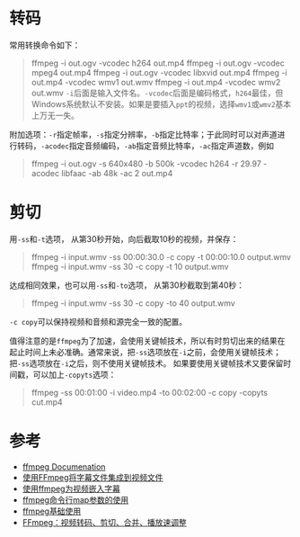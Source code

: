 # 转码

常用转换命令如下：

> ffmpeg -i out.ogv -vcodec h264 out.mp4 
> ffmpeg -i out.ogv -vcodec mpeg4 out.mp4 
> ffmpeg -i out.ogv -vcodec libxvid out.mp4 
> ffmpeg -i out.mp4 -vcodec wmv1 out.wmv 
> ffmpeg -i out.mp4 -vcodec wmv2 out.wmv 
`-i`后面是输入文件名。`-vcodec`后面是编码格式，`h264`最佳，但Windows系统默认不安装。如果是要插入`ppt`的视频，选择`wmv1`或`wmv2`基本上万无一失。

附加选项：`-r`指定帧率，`-s`指定分辨率，`-b`指定比特率；于此同时可以对声道进行转码，`-acodec`指定音频编码，`-ab`指定音频比特率，`-ac`指定声道数，例如
> ffmpeg -i out.ogv -s 640x480 -b 500k -vcodec h264 -r 29.97 -acodec libfaac -ab 48k -ac 2 out.mp4

# 剪切

用`-ss`和`-t`选项， 从第30秒开始，向后截取10秒的视频，并保存：
> ffmpeg -i input.wmv -ss 00:00:30.0 -c copy -t 00:00:10.0 output.wmv 
> ffmpeg -i input.wmv -ss 30 -c copy -t 10 output.wmv 

达成相同效果，也可以用`-ss`和`-to`选项， 从第30秒截取到第40秒：
> ffmpeg -i input.wmv -ss 30 -c copy -to 40 output.wmv 

`-c copy`可以保持视频和音频和源完全一致的配置。

值得注意的是`ffmpeg`为了加速，会使用关键帧技术，所以有时剪切出来的结果在起止时间上未必准确。通常来说，把`-ss`选项放在`-i`之前，会使用关键帧技术；把`-ss`选项放在`-i`之后，则不使用关键帧技术。 如果要使用关键帧技术又要保留时间戳，可以加上`-copyts`选项：
> ffmpeg -ss 00:01:00 -i video.mp4 -to 00:02:00 -c copy -copyts cut.mp4

# 参考

- [ffmpeg Documenation](http://ffmpeg.org/ffmpeg.html)
- [使用FFmpeg将字幕文件集成到视频文件](https://www.yaosansi.com/post/ffmpeg-burn-subtitles-into-video/)
- [使用ffmpeg为视频嵌入字幕](https://www.jianshu.com/p/ba8670f09df0)
- [ffmpeg命令行map参数的使用](https://blog.csdn.net/xiaoluer/article/details/81136478)
- [ffmpeg基础使用](https://www.jianshu.com/p/ddafe46827b7)
- [FFmpeg：视频转码、剪切、合并、播放速调整](https://fzheng.me/2016/01/08/ffmpeg/)